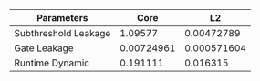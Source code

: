 | Parameters | Core | L2 |
| --- | --- | --- |
| Subthreshold Leakage | 1.09577 | 0.00472789 |
| Gate Leakage | 0.00724961 | 0.000571604 |
| Runtime Dynamic | 0.191111 | 0.016315 |

